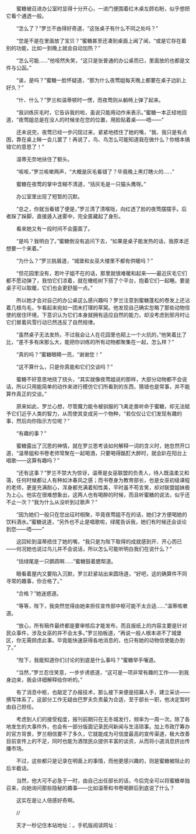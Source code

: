 　　蜜糖被召进办公室时显得十分开心，一进门便围着红木桌左顾右盼，似乎想把它看个通透一般。

　　“怎么了？”罗兰不由得好奇道，“这张桌子有什么不同之处吗？”

　　“您是不是在里面放了宝贝？”蜜糖甚至还凑到桌面上闻了闻，“或是它存在着别的功能，比如一到晚上就会自动加热？”

　　“怎么可能……”他哑然失笑，“这只是张普通的办公桌而已，里面放的也都是文件与公函。”

　　“诶，是吗？”蜜糖一脸怀疑道，“那为什么夜莺姐每天晚上都要在桌子边趴上好久？”

　　“什、什么？”罗兰和温蒂顿时一愣，而夜莺则从躺椅上弹了起来。

　　“我训练灰毛时，它告诉我的啦，虽说只能用动作来表示。”蜜糖一本正经地回道，“夜莺姐总是在没人的时候坐在您的位置，用脸贴着桌——唔——”

　　还未说完，夜莺已经一步闪现过来，紧紧地捂住了她的嘴，“我、我只是有点困，靠在桌上眯一会儿罢了！再说了，鸟、鸟怎么可能知道我在做什么？你根本搞错它的意思了！”

　　温蒂无奈地扶住了额头。

　　“咳咳，”罗兰咳嗽两声，“大概是灰毛看错了？毕竟晚上黑灯瞎火的……”

　　蜜糖在夜莺的掌中含糊不清道，“括灰毛是一只猫头鹰呀。”

　　办公室里出现了短暂的沉默。

　　“总之，你就当看错了便是，”罗兰清了清喉咙，向红透了脸的夜莺摆摆手。后者跺了跺脚，直接遁入迷雾中，完全匿藏起了身形。

　　看来她又有一段时间不会露面了。

　　“是吗？我明白了。”蜜糖倒没有追问下去，“如果是桌子能发热的话，我原本还想要一个来着。”

　　“为什么？”罗兰挑眉道，“城堡和女巫大楼里不都有供暖吗？”

　　“但花园里没有，若叶子姐不在的话，那里就很难暖和起来——最近灰毛它们都不愿动弹了，我怕它们凉着，就在橄榄树下搭了个平台，抱着它们一起睡。要是桌子可以取暖，它们也会更舒服一点。”

　　所以她才会对自己的办公桌这么感兴趣吗？罗兰注意到蜜糖蓬松的卷发上还沾着几根鸟毛，乍看起来宛如一团未打理的草窝。他发现自己确实忽略了那些动物信使的居住环境，下意识认为它们本身就拥有适应自然的能力，却没考虑到邪月时让它们冒着风雪行动已然违反了自然规律。

　　“虽然桌子无法发热，不过我会让人在花园里也砌上一个火炕的，”他笑着比了比，“差不多有床那么大，能把你训练的所有动物都聚集在一起，怎么样？”

　　“真的吗？”蜜糖眼睛一亮，“谢谢您！”

　　“这不算什么，只是你真能和它们交谈吗？”

　　蜜糖不好意思地挠了挠头，“其实就像夜莺姐说的那样，大部分动物都不会说话，所以只用能简单的动作来进行模仿它们所看到的东西，猜错也是常事，并不能算作真正的交谈。”

　　原来如此，罗兰心想，尽管魔力能令被驯服的飞禽走兽听命于蜜糖，却无法赋予它们近乎人类的智力，从而使其变成另一个物种，“若仅仅让它们发现有趣的事，然后向你指示方位呢？”

　　“有趣的事？”

　　蜜糖露出了沉思的神情，就在罗兰思考该如何解释一词的含义时，她忽然开口道，“温蒂姐和书卷老师常聚在一起喝酒，只要喝得酩酊大醉时，就会趴在阳台上唱歌——这算有趣吗？”

　　“还有这事？”罗兰不禁大为惊讶，温蒂是女巫联盟的负责人，待人既温柔又和蔼，任何时候都让人有种如沐春风之感；而书卷身为教育部长，也是女巫初级课程的老师，更是充满耐心，浑身都充满着知性美，平时虽不苟言笑，却对联盟姐妹极为上心。他实在很难想象出，这两人也有喝醉的时候，而且听蜜糖的说法，似乎还不止一次？“我为什么从没听到过歌声？”

　　“因为她们一般只在您出征时相聚，毕竟夜莺姐不在的话，她们才方便喝她的饮料酒水。”蜜糖说道，“另外也不止是唱歌啦，绿尾告诉我，她们有时候还会谈论到您——唔——”

　　这回轮到温蒂捂住了她的嘴，“我只是为陛下取得的成就感到开、开心而已——何况她也说过鸟儿并不会说话，所以怎么可能听明白我们在说什么？”

　　“括绿尾是一只鹦鹉啊……”蜜糖鼓着腮帮道。

　　眼看着屋内又要陷入沉默，罗兰赶紧站出来圆场道，“好吧，这的确算件不同寻常的趣事，你合格了。”

　　“合格？”她迷惑道。

　　“等等，陛下，我突然觉得由她来担任宣传部中枢可能不太合适……”温蒂咳嗽道。

　　“放心，所有稿件最终都是要审核后才能发布，而且报纸上的内容主要是针对民众事件，涉及女巫的并不会太多。”罗兰拍板道，“再说一般人根本进不了城堡区，你无需顾虑此事。毕竟能快速获得各地消息的，也只有她的动物信使能办到了。”

　　“陛下，我能知道你们讨论的到底是什么事吗？”蜜糖举手嚷道。

　　“当然，”罗兰忍住笑意，一步步诱惑道，“这可是一项非常有趣的工作——到我身边来，我会详细解释给你听的。”

　　有了消息中枢，也敲定了办报技术，那么接下来便是招募人手，建立采访——撰写体系了。这部分工作无疑由巴罗夫负责最为合适，至于部长一职，他决定暂时由自己担任。

　　考虑到人们的接受程度，报刊前期只在无冬城发行，频率为一周一次。除了各地发生的大事件外，也会有一部分版面记录民间新闻与生活琐事。加上市政厅筹办的官方背景，罗兰相信要不了多久，它就能成为可信度最高的宣传渠道，极大改善目前宣传上的不足，同时也能为酒馆民众提供丰富的谈资，从而将小道消息挤出传播市场。

　　不过，这些都只是记录在明面上的事情，而他更感兴趣的，则是蜜糖被阻止的后半截话。

　　当然，他大可不必急于一时，由自己出任部长的话，今后完全可以将蜜糖单独召来，向她询问那些隐秘的趣事——比如温蒂和书卷喝醉后到底说了什么？

　　这实在是让人倍感好奇啊。

　　//

　　天才一秒记住本站地址：。手机版阅读网址：
